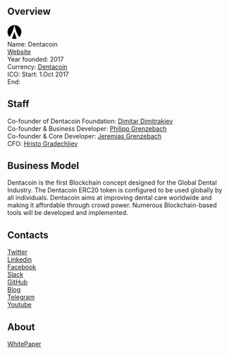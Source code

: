 ## Overview
![logo](../projects/logo/dentacoin.jpg)  
Name: Dentacoin  
[Website](https://www.dentacoin.com/)  
Year founded: 2017  
Currency:  [Dentacoin](https://coinmarketcap.com/currencies/dentacoin/)   
ICO: Start: 1.Oct 2017  
End: 
## Staff
Co-founder of Dentacoin Foundation: [Dimitar Dimitrakiev](../people/dimitar_dimitrakiev.md)  
Co-founder & Business Developer: [Philipp Grenzebach](../people/philipp_grenzebach.md)  
Co-founder & Core Developer: [Jeremias Grenzebach](../people/jeremias_grenzebach.md)  
CFO: [Hristo Gradechliev](../people/hristo_gradechliev.md)
## Business Model
Dentacoin is the first Blockchain concept designed for the Global Dental Industry. The Dentacoin ERC20 token is configured to be used globally by all individuals. Dentacoin aims at improving dental care worldwide and making it affordable through crowd power. Numerous Blockchain-based tools will be developed and implemented.
## Contacts  
[Twitter](https://twitter.com/dentacoin?lang=en)  
[Linkedin](https://www.linkedin.com/company/18086779/)  
[Facebook](https://www.facebook.com/dentacoin/)  
[Slack](https://dentacoin.slack.com/join/shared_invite/MjM2MjYyNjI5NTIwLTE1MDQ2OTg0NDAtNWMxYzUzN2FjNg)  
[GitHub](https://github.com/Dentacoin)  
[Blog](https://medium.com/@dentacoin/)  
[Telegram](https://t.me/dentacoin)  
[Youtube](https://www.youtube.com/channel/UCSL-UsN8dc4CzHWiCv-NfrQ)
## About  
[WhitePaper](https://www.dentacoin.com/white-paper/Whitepaper-en.pdf)  
